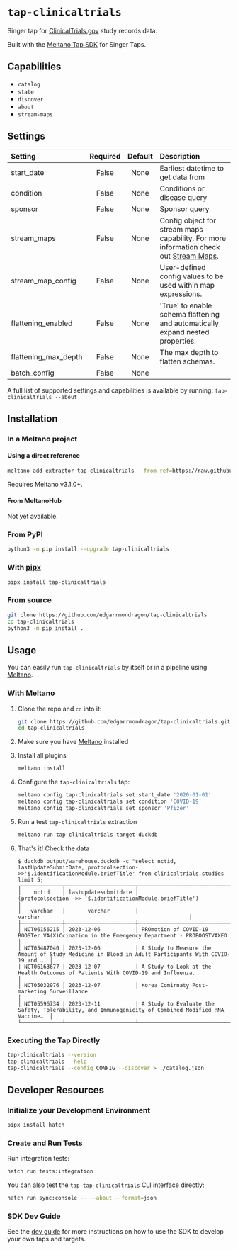 # `tap-clinicaltrials`

Singer tap for [ClinicalTrials.gov](https://clinicaltrials.gov/data-about-studies/learn-about-api) study records data.

Built with the [Meltano Tap SDK](https://sdk.meltano.com) for Singer Taps.

## Capabilities

* `catalog`
* `state`
* `discover`
* `about`
* `stream-maps`

## Settings

| Setting             | Required | Default | Description |
|:--------------------|:--------:|:-------:|:------------|
| start_date          | False    | None    | Earliest datetime to get data from |
| condition           | False    | None    | Conditions or disease query |
| sponsor             | False    | None    | Sponsor query |
| stream_maps         | False    | None    | Config object for stream maps capability. For more information check out [Stream Maps](https://sdk.meltano.com/en/latest/stream_maps.html). |
| stream_map_config   | False    | None    | User-defined config values to be used within map expressions. |
| flattening_enabled  | False    | None    | 'True' to enable schema flattening and automatically expand nested properties. |
| flattening_max_depth| False    | None    | The max depth to flatten schemas. |
| batch_config        | False    | None    |             |

A full list of supported settings and capabilities is available by running: `tap-clinicaltrials --about`

## Installation

### In a Meltano project

#### Using a direct reference

```bash
meltano add extractor tap-clinicaltrials --from-ref=https://raw.githubusercontent.com/edgarrmondragon/tap-clinicaltrials/main/plugin.yaml
```

Requires Meltano v3.1.0+.

#### From MeltanoHub

Not yet available.

### From PyPI

```bash
python3 -m pip install --upgrade tap-clinicaltrials
```

### With [pipx][pipx]

```bash
pipx install tap-clinicaltrials
```

[pipx]: https://github.com/pypa/pipx

### From source

```bash
git clone https://github.com/edgarrmondragon/tap-clinicaltrials
cd tap-clinicaltrials
python3 -m pip install .
```

## Usage

You can easily run `tap-clinicaltrials` by itself or in a pipeline using [Meltano](https://meltano.com/).

### With Meltano

1. Clone the repo and `cd` into it:

   ```bash
   git clone https://github.com/edgarrmondragon/tap-clinicaltrials.git
   cd tap-clinicaltrials
   ```

1. Make sure you have [Meltano](https://docs.meltano.com/guide/installation-guide) installed

1. Install all plugins

   ```bash
   meltano install
   ```

1. Configure the `tap-clinicaltrials` tap:

   ```bash
   meltano config tap-clinicaltrials set start_date '2020-01-01'
   meltano config tap-clinicaltrials set condition 'COVID-19'
   meltano config tap-clinicaltrials set sponsor 'Pfizer'
   ```

1. Run a test `tap-clinicaltrials` extraction

   ```bash
   meltano run tap-clinicaltrials target-duckdb
   ```

1. That's it! Check the data

   ```console
   $ duckdb output/warehouse.duckdb -c "select nctid, lastUpdateSubmitDate, protocolsection->>'$.identificationModule.briefTitle' from clinicaltrials.studies limit 5;
   ┌─────────────┬──────────────────────┬─────────────────────────────────────────────────────────────────────────────────────────────────────┐
   │    nctid    │ lastupdatesubmitdate │                      (protocolsection ->> '$.identificationModule.briefTitle')                      │
   │   varchar   │       varchar        │                                               varchar                                               │
   ├─────────────┼──────────────────────┼─────────────────────────────────────────────────────────────────────────────────────────────────────┤
   │ NCT06156215 │ 2023-12-06           │ PROmotion of COVID-19 BOOSTer VA(X)Ccination in the Emergency Department - PROBOOSTVAXED            │
   │ NCT05487040 │ 2023-12-06           │ A Study to Measure the Amount of Study Medicine in Blood in Adult Participants With COVID-19 and …  │
   │ NCT06163677 │ 2023-12-07           │ A Study to Look at the Health Outcomes of Patients With COVID-19 and Influenza.                     │
   │ NCT05032976 │ 2023-12-07           │ Korea Comirnaty Post-marketing Surveillance                                                         │
   │ NCT05596734 │ 2023-12-11           │ A Study to Evaluate the Safety, Tolerability, and Immunogenicity of Combined Modified RNA Vaccine…  │
   └─────────────┴──────────────────────┴─────────────────────────────────────────────────────────────────────────────────────────────────────┘
   ```

### Executing the Tap Directly

```bash
tap-clinicaltrials --version
tap-clinicaltrials --help
tap-clinicaltrials --config CONFIG --discover > ./catalog.json
```

## Developer Resources

### Initialize your Development Environment

```bash
pipx install hatch
```

### Create and Run Tests

Run integration tests:

```bash
hatch run tests:integration
```

You can also test the `tap-tap-clinicaltrials` CLI interface directly:

```bash
hatch run sync:console -- --about --format=json
```

### SDK Dev Guide

See the [dev guide](https://sdk.meltano.com/en/latest/dev_guide.html) for more instructions on how to use the SDK to
develop your own taps and targets.
